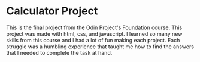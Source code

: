 # Calculator Project
This is the final project from the Odin Project's Foundation course. This project was made with html, css, and javascript. I learned so many new skills from this course and I had a lot of fun making each project. Each struggle was a humbling experience that taught me how to find the answers that I needed to complete the task at hand.
 
